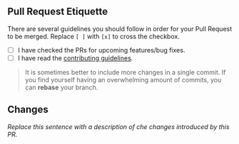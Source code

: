 [contributing]: https://github.com/SparklingComet/TradeShop/blob/master/.github/CONTRIBUTING.md

## Pull Request Etiquette

There are several guidelines you should follow in order for your Pull Request to be merged.
Replace `[ ]` with `[x]` to cross the checkbox.

- [ ] I have checked the PRs for upcoming features/bug fixes.
- [ ] I have read the [contributing guidelines][contributing].

> It is sometimes better to include more changes in a single commit. 
  If you find yourself having an overwhelming amount of commits, you
  can **rebase** your branch.

## Changes

_Replace this sentence with a description of che changes introduced by this PR._

